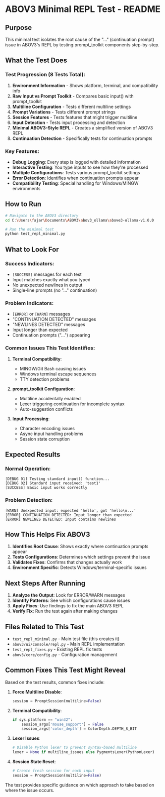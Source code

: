 # ABOV3 Minimal REPL Test - README

## Purpose
This minimal test isolates the root cause of the "..." (continuation prompt) issue in ABOV3's REPL by testing prompt_toolkit components step-by-step.

## What the Test Does

### Test Progression (8 Tests Total):

1. **Environment Information** - Shows platform, terminal, and compatibility info
2. **Raw Input vs Prompt Toolkit** - Compares basic input() with prompt_toolkit
3. **Multiline Configuration** - Tests different multiline settings
4. **Prompt Variations** - Tests different prompt strings
5. **Session Features** - Tests features that might trigger multiline
6. **Input Detection** - Tests input processing and detection
7. **Minimal ABOV3-Style REPL** - Creates a simplified version of ABOV3 REPL
8. **Continuation Detection** - Specifically tests for continuation prompts

### Key Features:

- **Debug Logging**: Every step is logged with detailed information
- **Interactive Testing**: You type inputs to see how they're processed
- **Multiple Configurations**: Tests various prompt_toolkit settings
- **Error Detection**: Identifies when continuation prompts appear
- **Compatibility Testing**: Special handling for Windows/MINGW environments

## How to Run

```bash
# Navigate to the ABOV3 directory
cd C:\Users\fajar\Documents\ABOV3\abov3_ollama\above3-ollama-v1.0.0

# Run the minimal test
python test_repl_minimal.py
```

## What to Look For

### Success Indicators:
- `[SUCCESS]` messages for each test
- Input matches exactly what you typed
- No unexpected newlines in output
- Single-line prompts (no "..." continuation)

### Problem Indicators:
- `[ERROR]` or `[WARN]` messages
- "CONTINUATION DETECTED" messages
- "NEWLINES DETECTED" messages
- Input longer than expected
- Continuation prompts ("...") appearing

### Common Issues This Test Identifies:

1. **Terminal Compatibility**:
   - MINGW/Git Bash causing issues
   - Windows terminal escape sequences
   - TTY detection problems

2. **prompt_toolkit Configuration**:
   - Multiline accidentally enabled
   - Lexer triggering continuation for incomplete syntax
   - Auto-suggestion conflicts

3. **Input Processing**:
   - Character encoding issues
   - Async input handling problems
   - Session state corruption

## Expected Results

### Normal Operation:
```
[DEBUG 01] Testing standard input() function...
[DEBUG 02] Standard input received: 'test1'
[SUCCESS] Basic input works correctly
```

### Problem Detection:
```
[WARN] Unexpected input: expected 'hello', got 'hello\n...'
[ERROR] CONTINUATION DETECTED: Input longer than expected
[ERROR] NEWLINES DETECTED: Input contains newlines
```

## How This Helps Fix ABOV3

1. **Identifies Root Cause**: Shows exactly where continuation prompts appear
2. **Tests Configurations**: Determines which settings prevent the issue
3. **Validates Fixes**: Confirms that changes actually work
4. **Environment Specific**: Detects Windows/terminal-specific issues

## Next Steps After Running

1. **Analyze the Output**: Look for ERROR/WARN messages
2. **Identify Patterns**: See which configurations cause issues
3. **Apply Fixes**: Use findings to fix the main ABOV3 REPL
4. **Verify Fix**: Run the test again after making changes

## Files Related to This Test

- `test_repl_minimal.py` - Main test file (this creates it)
- `abov3/ui/console/repl.py` - Main REPL implementation
- `test_repl_fixes.py` - Existing REPL fix tests
- `abov3/core/config.py` - Configuration management

## Common Fixes This Test Might Reveal

Based on the test results, common fixes include:

1. **Force Multiline Disable**:
   ```python
   session = PromptSession(multiline=False)
   ```

2. **Terminal Compatibility**:
   ```python
   if sys.platform == "win32":
       session_args['mouse_support'] = False
       session_args['color_depth'] = ColorDepth.DEPTH_8_BIT
   ```

3. **Lexer Issues**:
   ```python
   # Disable Python lexer to prevent syntax-based multiline
   lexer = None if multiline_issues else PygmentsLexer(PythonLexer)
   ```

4. **Session State Reset**:
   ```python
   # Create fresh session for each input
   session = PromptSession(multiline=False)
   ```

The test provides specific guidance on which approach to take based on where the issue occurs.